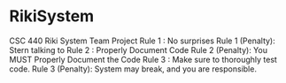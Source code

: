 # RikiSystem
CSC 440 Riki System Team Project
Rule 1 : No surprises
Rule 1 (Penalty): Stern talking to
Rule 2 : Properly Document Code
Rule 2 (Penalty): You MUST Properly Document the Code
Rule 3 : Make sure to thoroughly test code.
Rule 3 (Penalty): System may break, and you are responsible.